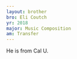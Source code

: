 ```yaml
---
layout: brother
bro: Eli Coutch
yr: 2018
major: Music Composition
am: Transfer
---
```

He is from Cal U.
